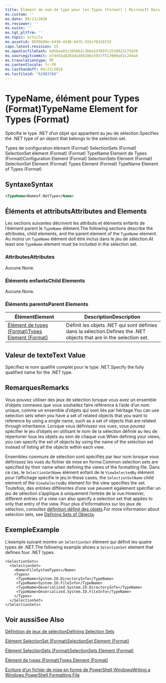 ```yaml
---
title: Élément de nom de type pour les Types (Format) | Microsoft Docs
ms.custom: ''
ms.date: 09/13/2016
ms.reviewer: ''
ms.suite: ''
ms.tgt_pltfrm: ''
ms.topic: article
ms.assetid: 0595b99e-b438-4240-b47b-555cf0316f33
caps.latest.revision: 15
ms.openlocfilehash: bd5baa03c2050b2c3bbe1d7697c253d923175d39
ms.sourcegitcommit: e7445ba8203da304286c591ff513900ad1c244a4
ms.translationtype: MT
ms.contentlocale: fr-FR
ms.lasthandoff: 04/23/2019
ms.locfileid: "62083788"
---
```

# <a name="typename-element-for-types-format"></a><span data-ttu-id="c5255-102">TypeName, élément pour Types (Format)</span><span class="sxs-lookup"><span data-stu-id="c5255-102">TypeName Element for Types (Format)</span></span>

<span data-ttu-id="c5255-103">Spécifie le type .NET d’un objet qui appartient au jeu de sélection.</span><span class="sxs-lookup"><span data-stu-id="c5255-103">Specifies the .NET type of an object that belongs to the selection set.</span></span>

<span data-ttu-id="c5255-104">Types de configuration élément (Format) SelectionSets (Format) SelectionSet élément (Format) (Format) TypeName Element de Types (Format)</span><span class="sxs-lookup"><span data-stu-id="c5255-104">Configuration Element (Format) SelectionSets Element (Format) SelectionSet Element (Format) Types Element (Format) TypeName Element of Types (Format)</span></span>

## <a name="syntax"></a><span data-ttu-id="c5255-105">Syntaxe</span><span class="sxs-lookup"><span data-stu-id="c5255-105">Syntax</span></span>

```xml
<TypeName>Nameof.NetType</Name>
```

## <a name="attributes-and-elements"></a><span data-ttu-id="c5255-106">Éléments et attributs</span><span class="sxs-lookup"><span data-stu-id="c5255-106">Attributes and Elements</span></span>

<span data-ttu-id="c5255-107">Les sections suivantes décrivent les attributs et éléments enfants de l’élément parent le `TypeName` élément.</span><span class="sxs-lookup"><span data-stu-id="c5255-107">The following sections describe the attributes, child elements, and the parent element of the `TypeName` element.</span></span> <span data-ttu-id="c5255-108">Au moins un `TypeName` élément doit être inclus dans le jeu de sélection.</span><span class="sxs-lookup"><span data-stu-id="c5255-108">At least one `TypeName` element must be included in the selection set.</span></span>

### <a name="attributes"></a><span data-ttu-id="c5255-109">Attributes</span><span class="sxs-lookup"><span data-stu-id="c5255-109">Attributes</span></span>

<span data-ttu-id="c5255-110">Aucune.</span><span class="sxs-lookup"><span data-stu-id="c5255-110">None.</span></span>

### <a name="child-elements"></a><span data-ttu-id="c5255-111">Éléments enfants</span><span class="sxs-lookup"><span data-stu-id="c5255-111">Child Elements</span></span>

<span data-ttu-id="c5255-112">Aucune.</span><span class="sxs-lookup"><span data-stu-id="c5255-112">None.</span></span>

### <a name="parent-elements"></a><span data-ttu-id="c5255-113">Éléments parents</span><span class="sxs-lookup"><span data-stu-id="c5255-113">Parent Elements</span></span>

|<span data-ttu-id="c5255-114">Élément</span><span class="sxs-lookup"><span data-stu-id="c5255-114">Element</span></span>|<span data-ttu-id="c5255-115">Description</span><span class="sxs-lookup"><span data-stu-id="c5255-115">Description</span></span>|
|-------------|-----------------|
|[<span data-ttu-id="c5255-116">Élément de types (Format)</span><span class="sxs-lookup"><span data-stu-id="c5255-116">Types Element (Format)</span></span>](./types-element-for-selectionset-format.md)|<span data-ttu-id="c5255-117">Définit les objets .NET qui sont définies dans la sélection.</span><span class="sxs-lookup"><span data-stu-id="c5255-117">Defines the .NET objects that are in the selection set.</span></span>|

## <a name="text-value"></a><span data-ttu-id="c5255-118">Valeur de texte</span><span class="sxs-lookup"><span data-stu-id="c5255-118">Text Value</span></span>

<span data-ttu-id="c5255-119">Spécifiez le nom qualifié complet pour le type .NET.</span><span class="sxs-lookup"><span data-stu-id="c5255-119">Specify the fully qualified name for the .NET type.</span></span>

## <a name="remarks"></a><span data-ttu-id="c5255-120">Remarques</span><span class="sxs-lookup"><span data-stu-id="c5255-120">Remarks</span></span>

<span data-ttu-id="c5255-121">Vous pouvez utiliser des jeux de sélection lorsque vous avez un ensemble d’objets connexes que vous souhaitez faire référence à l’aide d’un nom unique, comme un ensemble d’objets qui sont liés par héritage.</span><span class="sxs-lookup"><span data-stu-id="c5255-121">You can use selection sets when you have a set of related objects that you want to reference by using a single name, such as a set of objects that are related through inheritance.</span></span> <span data-ttu-id="c5255-122">Lorsque vous définissez vos vues, vous pouvez spécifier le jeu d’objets en utilisant le nom de la sélection définie au lieu de répertorier tous les objets au sein de chaque vue.</span><span class="sxs-lookup"><span data-stu-id="c5255-122">When defining your views, you can specify the set of objects by using the name of the selection set instead of listing all the objects within each view.</span></span>

<span data-ttu-id="c5255-123">Ensembles communs de sélection sont spécifiés par leur nom lorsque vous définissez les vues du fichier de mise en forme.</span><span class="sxs-lookup"><span data-stu-id="c5255-123">Common selection sets are specified by their name when defining the views of the formatting file.</span></span> <span data-ttu-id="c5255-124">Dans ce cas, le `SelectionSetName` élément enfant de le `ViewSelectedBy` élément pour l’affichage spécifie le jeu.</span><span class="sxs-lookup"><span data-stu-id="c5255-124">In these cases, the `SelectionSetName` child element of the `ViewSelectedBy` element for the view specifies the set.</span></span> <span data-ttu-id="c5255-125">Toutefois, des entrées différentes d’une vue peuvent également spécifier un jeu de sélection s’applique à uniquement l’entrée de la vue.</span><span class="sxs-lookup"><span data-stu-id="c5255-125">However, different entries of a view can also specify a selection set that applies to only that entry of the view.</span></span> <span data-ttu-id="c5255-126">Pour plus d’informations sur les jeux de sélection, consultez [définition définit des objets](./defining-selection-sets.md).</span><span class="sxs-lookup"><span data-stu-id="c5255-126">For more information about selection sets, see [Defining Sets of Objects](./defining-selection-sets.md).</span></span>

## <a name="example"></a><span data-ttu-id="c5255-127">Exemple</span><span class="sxs-lookup"><span data-stu-id="c5255-127">Example</span></span>

<span data-ttu-id="c5255-128">L’exemple suivant montre un `SelectionSet` élément qui définit les quatre types de .NET.</span><span class="sxs-lookup"><span data-stu-id="c5255-128">The following example shows a `SelectionSet` element that defines four .NET types.</span></span>

```
<SelectionSets>
  <SelectionSet>
    <Name>FileSystemTypes</Name>
    <Types>
     <TypeName>System.IO.DirectoryInfo</TypeName>
     <TypeName>System.IO.FileInfo</TypeName>
     <TypeName>Deserialized.System.IO.DirectoryInfo</TypeName>
     <TypeName>Deserialized.System.IO.FileInfo</TypeName>
    </Types>
  </SelectionSet>
</SelectionSets>
```

## <a name="see-also"></a><span data-ttu-id="c5255-129">Voir aussi</span><span class="sxs-lookup"><span data-stu-id="c5255-129">See Also</span></span>

[<span data-ttu-id="c5255-130">Définition de jeux de sélection</span><span class="sxs-lookup"><span data-stu-id="c5255-130">Defining Selection Sets</span></span>](./defining-selection-sets.md)

[<span data-ttu-id="c5255-131">Élément SelectionSet (Format)</span><span class="sxs-lookup"><span data-stu-id="c5255-131">SelectionSet Element (Format)</span></span>](./selectionset-element-format.md)

[<span data-ttu-id="c5255-132">Élément SelectionSets (Format)</span><span class="sxs-lookup"><span data-stu-id="c5255-132">SelectionSets Element (Format)</span></span>](./selectionsets-element-format.md)

[<span data-ttu-id="c5255-133">Élément de types (Format)</span><span class="sxs-lookup"><span data-stu-id="c5255-133">Types Element (Format)</span></span>](./types-element-for-selectionset-format.md)

[<span data-ttu-id="c5255-134">Écriture d’un fichier de mise en forme de PowerShell Windows</span><span class="sxs-lookup"><span data-stu-id="c5255-134">Writing a Windows PowerShell Formatting File</span></span>](./writing-a-powershell-formatting-file.md)
